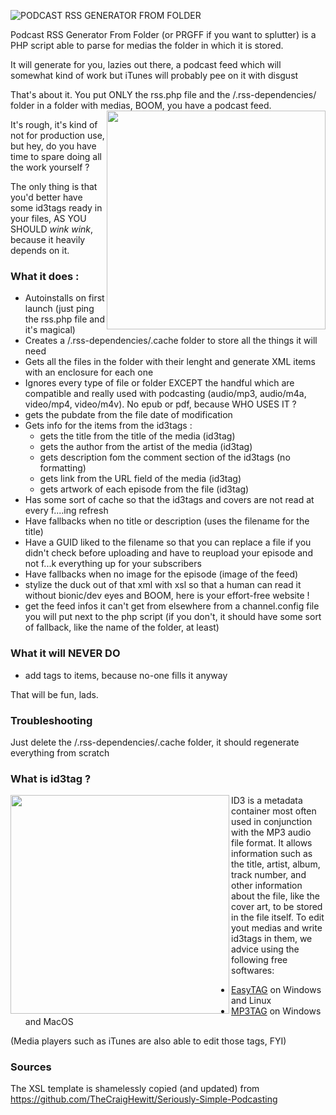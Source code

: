 ![PODCAST RSS GENERATOR FROM FOLDER](https://i.imgur.com/syxpHj7.jpg)

Podcast RSS Generator From Folder (or PRGFF if you want to splutter) is a PHP script able to parse for medias the folder in which it is stored.

It will generate for you, lazies out there, a podcast feed which will somewhat kind of work but iTunes will probably pee on it with disgust

That's about it.
You put ONLY the rss.php file and the /.rss-dependencies/ folder in a folder with medias, BOOM, you have a podcast feed.
<img align="right" width="350" src="https://i.imgur.com/n4AiKPF.png">

It's rough, it's kind of not for production use, but hey, do you have time to spare doing all the work yourself ?

The only thing is that you'd better have some id3tags ready in your files, AS YOU SHOULD *wink wink*, because it heavily depends on it.

### What it does :
- Autoinstalls on first launch (just ping the rss.php file and it's magical)
- Creates a /.rss-dependencies/.cache folder to store all the things it will need
- Gets all the files in the folder with their lenght and generate XML items with an enclosure for each one
- Ignores every type of file or folder EXCEPT the handful which are compatible and really used with podcasting (audio/mp3, audio/m4a, video/mp4, video/m4v). No epub or pdf, because WHO USES IT ?
- gets the pubdate from the file date of modification
- Gets info for the items from the id3tags :
   - gets the title from the title of the media (id3tag)
   - gets the author from the artist of the media (id3tag)
   - gets description fom the comment section of the id3tags (no formatting)
   - gets link from the URL field of the media (id3tag)
   - gets artwork of each episode from the file (id3tag)
- Has some sort of cache so that the id3tags and covers are not read at every f....ing refresh
- Have fallbacks when no title or description (uses the filename for the title)
- Have a GUID liked to the filename so that you can replace a file if you didn't check before uploading and have to reupload your episode and not f...k everything up for your subscribers 
- Have fallbacks when no image for the episode (image of the feed)
- stylize the duck out of that xml with xsl so that a human can read it without bionic/dev eyes and BOOM, here is your effort-free website !
- get the feed infos it can't get from elsewhere from a channel.config file you will put next to the php script (if you don't, it should have some sort of fallback, like the name of the folder, at least)

### What it will NEVER DO
- add tags to items, because no-one fills it anyway


That will be fun, lads.

### Troubleshooting 
Just delete the /.rss-dependencies/.cache folder, it should regenerate everything from scratch

### What is id3tag ?
<img align="left" width="350" src="https://i.imgur.com/sLRo1WX.png">ID3 is a metadata container most often used in conjunction with the MP3 audio file format. It allows information such as the title, artist, album, track number, and other information about the file, like the cover art, to be stored in the file itself.
To edit yout medias and write id3tags in them, we advice using the following free softwares:
- [EasyTAG](https://wiki.gnome.org/Apps/EasyTAG) on Windows and Linux 
- [MP3TAG](https://www.mp3tag.de/en/) on Windows and MacOS

(Media players such as iTunes are also able to edit those tags, FYI)

### Sources
The XSL template is shamelessly copied (and updated) from https://github.com/TheCraigHewitt/Seriously-Simple-Podcasting
